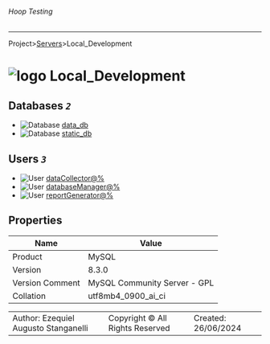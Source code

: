 ###### Hoop Testing
___
Project>[Servers](../Servers.md)>Local_Development


# ![logo](../../Images/server64.svg) Local_Development



## <a name="#Databases"></a>Databases _`2`_
- ![Database](../../Images/database.svg) [data_db](Databases/data_db/data_db.md)
- ![Database](../../Images/database.svg) [static_db](Databases/static_db/static_db.md)


## <a name="#Users"></a>Users _`3`_
- ![User](../../Images/user.svg) [dataCollector@%](Users/dataCollector@%.md)
- ![User](../../Images/user.svg) [databaseManager@%](Users/databaseManager@%.md)
- ![User](../../Images/user.svg) [reportGenerator@%](Users/reportGenerator@%.md)


## <a name="#ServerProperties"></a>Properties
|Name|Value|
|---|---|
|Product|MySQL|
|Version|8.3.0|
|Version Comment|MySQL Community Server - GPL|
|Collation|utf8mb4_0900_ai_ci|


||||
|---|---|---|
|Author: Ezequiel Augusto Stanganelli|Copyright © All Rights Reserved|Created: 26/06/2024|